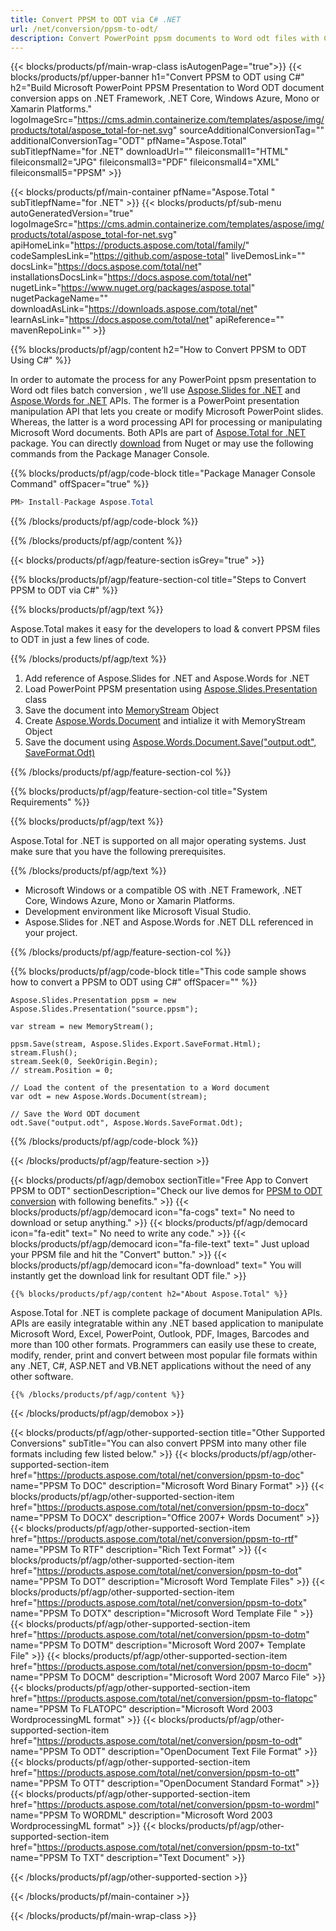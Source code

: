 ```yaml
---
title: Convert PPSM to ODT via C# .NET 
url: /net/conversion/ppsm-to-odt/ 
description: Convert PowerPoint ppsm documents to Word odt files with C#. Convert multiple files within ASP.NET or other .NET applications.
---
```


{{< blocks/products/pf/main-wrap-class isAutogenPage="true">}}
{{< blocks/products/pf/upper-banner h1="Convert PPSM to ODT using C#" h2="Build Microsoft PowerPoint PPSM Presentation to Word ODT document conversion apps on .NET Framework, .NET Core, Windows Azure, Mono or Xamarin Platforms." logoImageSrc="https://cms.admin.containerize.com/templates/aspose/img/products/total/aspose_total-for-net.svg" sourceAdditionalConversionTag="" additionalConversionTag="ODT" pfName="Aspose.Total" subTitlepfName="for .NET" downloadUrl="" fileiconsmall1="HTML" fileiconsmall2="JPG" fileiconsmall3="PDF" fileiconsmall4="XML" fileiconsmall5="PPSM" >}}

{{< blocks/products/pf/main-container pfName="Aspose.Total " subTitlepfName="for .NET" >}}
{{< blocks/products/pf/sub-menu autoGeneratedVersion="true" logoImageSrc="https://cms.admin.containerize.com/templates/aspose/img/products/total/aspose_total-for-net.svg" apiHomeLink="https://products.aspose.com/total/family/" codeSamplesLink="https://github.com/aspose-total" liveDemosLink="" docsLink="https://docs.aspose.com/total/net" installationsDocsLink="https://docs.aspose.com/total/net" nugetLink="https://www.nuget.org/packages/aspose.total" nugetPackageName="" downloadAsLink="https://downloads.aspose.com/total/net" learnAsLink="https://docs.aspose.com/total/net" apiReference="" mavenRepoLink="" >}}

{{% blocks/products/pf/agp/content h2="How to Convert PPSM to ODT Using C#" %}}

 In order to automate the process for any PowerPoint ppsm presentation to Word odt files batch conversion , we’ll use [Aspose.Slides for .NET](https://products.aspose.com/slides/net) and [Aspose.Words for .NET](https://products.aspose.com/words/net) APIs. The former is a PowerPoint presentation manipulation API that lets you create or modify Microsoft PowerPoint slides. Whereas, the latter is a word processing API for processing or manipulating Microsoft Word documents. Both APIs are part of [Aspose.Total for .NET](https://products.aspose.com/total/net) package. You can directly [download](https://downloads.aspose.com/) from Nuget or may use the following commands from the Package Manager Console.

{{% blocks/products/pf/agp/code-block title="Package Manager Console Command" offSpacer="true" %}}

```cs
PM> Install-Package Aspose.Total

```

{{% /blocks/products/pf/agp/code-block %}}

{{% /blocks/products/pf/agp/content %}}

{{< blocks/products/pf/agp/feature-section isGrey="true" >}}

{{% blocks/products/pf/agp/feature-section-col title="Steps to Convert PPSM to ODT via C#" %}}

{{% blocks/products/pf/agp/text %}}

 Aspose.Total makes it easy for the developers to load & convert PPSM files to ODT in just a few lines of code.

{{% /blocks/products/pf/agp/text %}}

1. Add reference of Aspose.Slides for .NET and Aspose.Words for .NET
1. Load PowerPoint PPSM presentation using [Aspose.Slides.Presentation](https://apireference.aspose.com/slides/net/aspose.slides/presentation) class
1. Save the document into [MemoryStream](https://docs.microsoft.com/en-us/dotnet/api/system.io.memorystream?view=net-5.0) Object
1. Create [Aspose.Words.Document](https://apireference.aspose.com/words/net/aspose.words/document) and intialize it with MemoryStream Object
1. Save the document using [Aspose.Words.Document.Save("output.odt", SaveFormat.Odt)](https://apireference.aspose.com/words/net/aspose.words.document/save/methods/3)

{{% /blocks/products/pf/agp/feature-section-col %}}

{{% blocks/products/pf/agp/feature-section-col title="System Requirements" %}}

{{% blocks/products/pf/agp/text %}}

 Aspose.Total for .NET is supported on all major operating systems. Just make sure that you have the following prerequisites. 

{{% /blocks/products/pf/agp/text %}}

-  Microsoft Windows or a compatible OS with .NET Framework, .NET Core, Windows Azure, Mono or Xamarin Platforms.
-  Development environment like Microsoft Visual Studio.
-  Aspose.Slides for .NET and Aspose.Words for .NET DLL referenced in your project.

{{% /blocks/products/pf/agp/feature-section-col %}}

{{% blocks/products/pf/agp/code-block title="This code sample shows how to convert a PPSM to ODT using C#" offSpacer="" %}}

```cs// Load the Microsoft PowerPoint PPSM file
Aspose.Slides.Presentation ppsm = new Aspose.Slides.Presentation("source.ppsm");

var stream = new MemoryStream();

ppsm.Save(stream, Aspose.Slides.Export.SaveFormat.Html);
stream.Flush();
stream.Seek(0, SeekOrigin.Begin);
// stream.Position = 0;

// Load the content of the presentation to a Word document
var odt = new Aspose.Words.Document(stream);
      
// Save the Word ODT document
odt.Save("output.odt", Aspose.Words.SaveFormat.Odt);

```

{{% /blocks/products/pf/agp/code-block %}}

{{< /blocks/products/pf/agp/feature-section >}}


<!-- aboutfile Starts -->

{{< blocks/products/pf/agp/demobox sectionTitle="Free App to Convert PPSM to ODT" sectionDescription="Check our live demos for [PPSM to ODT conversion](https://products.aspose.app/slides/conversion/) with following benefits." >}}
        {{< blocks/products/pf/agp/democard icon="fa-cogs" text=" No need to download or setup anything." >}}
        {{< blocks/products/pf/agp/democard icon="fa-edit" text=" No need to write any code." >}}
        {{< blocks/products/pf/agp/democard icon="fa-file-text" text=" Just upload your PPSM file and hit the \"Convert\" button." >}}
        {{< blocks/products/pf/agp/democard icon="fa-download" text=" You will instantly get the download link for resultant ODT file." >}}

    {{% blocks/products/pf/agp/content h2="About Aspose.Total" %}}

Aspose.Total for .NET is complete package of document Manipulation APIs. APIs are easily integratable within any .NET based application to manipulate Microsoft Word, Excel, PowerPoint, Outlook, PDF, Images, Barcodes and more than 100 other formats. Programmers can easily use these to create, modify, render, print and convert between most popular file formats within any .NET, C#, ASP.NET and VB.NET applications without the need of any other software.



    {{% /blocks/products/pf/agp/content %}}

    

{{< /blocks/products/pf/agp/demobox >}}

<!-- aboutfile Ends -->

{{< blocks/products/pf/agp/other-supported-section title="Other Supported Conversions" subTitle="You can also convert PPSM into many other file formats including few listed below." >}}
{{< blocks/products/pf/agp/other-supported-section-item href="https://products.aspose.com/total/net/conversion/ppsm-to-doc" name="PPSM To DOC" description="Microsoft Word Binary Format" >}} {{< blocks/products/pf/agp/other-supported-section-item href="https://products.aspose.com/total/net/conversion/ppsm-to-docx" name="PPSM To DOCX" description="Office 2007+ Words Document" >}} {{< blocks/products/pf/agp/other-supported-section-item href="https://products.aspose.com/total/net/conversion/ppsm-to-rtf" name="PPSM To RTF" description="Rich Text Format" >}} {{< blocks/products/pf/agp/other-supported-section-item href="https://products.aspose.com/total/net/conversion/ppsm-to-dot" name="PPSM To DOT" description="Microsoft Word Template Files" >}} {{< blocks/products/pf/agp/other-supported-section-item href="https://products.aspose.com/total/net/conversion/ppsm-to-dotx" name="PPSM To DOTX" description="Microsoft Word Template File " >}} {{< blocks/products/pf/agp/other-supported-section-item href="https://products.aspose.com/total/net/conversion/ppsm-to-dotm" name="PPSM To DOTM" description="Microsoft Word 2007+ Template File" >}} {{< blocks/products/pf/agp/other-supported-section-item href="https://products.aspose.com/total/net/conversion/ppsm-to-docm" name="PPSM To DOCM" description="Microsoft Word 2007 Marco File" >}} {{< blocks/products/pf/agp/other-supported-section-item href="https://products.aspose.com/total/net/conversion/ppsm-to-flatopc" name="PPSM To FLATOPC" description="Microsoft Word 2003 WordprocessingML format" >}} {{< blocks/products/pf/agp/other-supported-section-item href="https://products.aspose.com/total/net/conversion/ppsm-to-odt" name="PPSM To ODT" description="OpenDocument Text File Format" >}} {{< blocks/products/pf/agp/other-supported-section-item href="https://products.aspose.com/total/net/conversion/ppsm-to-ott" name="PPSM To OTT" description="OpenDocument Standard Format" >}} {{< blocks/products/pf/agp/other-supported-section-item href="https://products.aspose.com/total/net/conversion/ppsm-to-wordml" name="PPSM To WORDML" description="Microsoft Word 2003 WordprocessingML format" >}} {{< blocks/products/pf/agp/other-supported-section-item href="https://products.aspose.com/total/net/conversion/ppsm-to-txt" name="PPSM To TXT" description="Text Document" >}} 

{{< /blocks/products/pf/agp/other-supported-section >}}

{{< /blocks/products/pf/main-container >}}
    
{{< /blocks/products/pf/main-wrap-class >}}